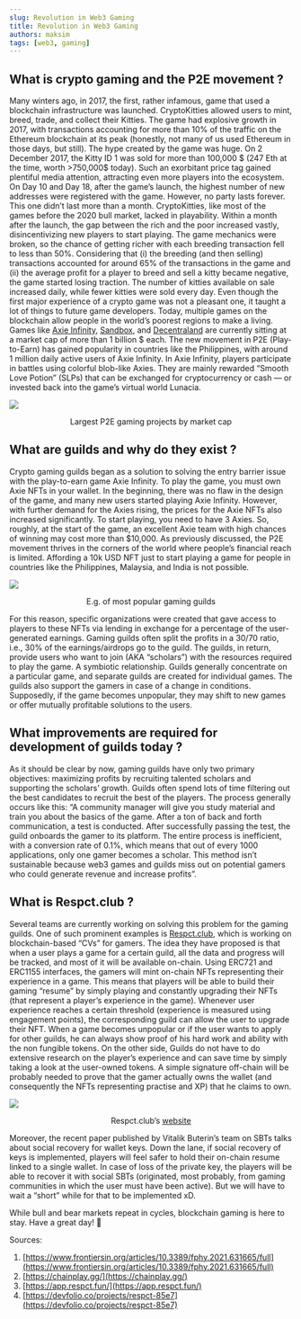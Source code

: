 ```yaml
---
slug: Revolution in Web3 Gaming
title: Revolution in Web3 Gaming
authors: maksim
tags: [web3, gaming]
---
```


## What is crypto gaming and the P2E movement ?

Many winters ago, in 2017, the first, rather infamous, game that used a blockchain infrastructure was launched. CryptoKitties allowed users to mint, breed, trade, and collect their Kitties. The game had explosive growth in 2017, with transactions accounting for more than 10% of the traffic on the Ethereum blockchain at its peak (honestly, not many of us used Ethereum in those days, but still). The hype created by the game was huge. On 2 December 2017, the Kitty ID 1 was sold for more than 100,000 $ (247 Eth at the time, worth >750,000$ today). Such an exorbitant price tag gained plentiful media attention, attracting even more players into the ecosystem. On Day 10 and Day 18, after the game’s launch, the highest number of new addresses were registered with the game. However, no party lasts forever. This one didn’t last more than a month. CryptoKitties, like most of the games before the 2020 bull market, lacked in playability. Within a month after the launch, the gap between the rich and the poor increased vastly, disincentivizing new players to start playing. The game mechanics were broken, so the chance of getting richer with each breeding transaction fell to less than 50%. Considering that (i) the breeding (and then selling) transactions accounted for around 65% of the transactions in the game and (ii) the average profit for a player to breed and sell a kitty became negative, the game started losing traction. The number of kitties available on sale increased daily, while fewer kitties were sold every day. Even though the first major experience of a crypto game was not a pleasant one, it taught a lot of things to future game developers. Today, multiple games on the blockchain allow people in the world’s poorest regions to make a living. Games like [Axie Infinity](https://chainplay.gg/games/axie-infinity/), [Sandbox](https://chainplay.gg/games/the-sandbox/), and [Decentraland](https://chainplay.gg/games/decentraland/) are currently sitting at a market cap of more than 1 billion $ each. The new movement in P2E (Play-to-Earn) has gained popularity in countries like the Philippines, with around 1 million daily active users of Axie Infinity. In Axie Infinity, players participate in battles using colorful blob-like Axies. They are mainly rewarded “Smooth Love Potion” (SLPs) that can be exchanged for cryptocurrency or cash — or invested back into the game’s virtual world Lunacia.

![](https://miro.medium.com/max/1400/1*QH6mrp_wfTllyUFOybgCMw.png)<p align="center">Largest P2E gaming projects by market cap</p>

## What are guilds and why do they exist ?

Crypto gaming guilds began as a solution to solving the entry barrier issue with the play-to-earn game Axie Infinity. To play the game, you must own Axie NFTs in your wallet. In the beginning, there was no flaw in the design of the game, and many new users started playing Axie Infinity. However, with further demand for the Axies rising, the prices for the Axie NFTs also increased significantly. To start playing, you need to have 3 Axies. So, roughly, at the start of the game, an excellent Axie team with high chances of winning may cost more than $10,000. As previously discussed, the P2E movement thrives in the corners of the world where people’s financial reach is limited. Affording a 10k USD NFT just to start playing a game for people in countries like the Philippines, Malaysia, and India is not possible.

![](https://miro.medium.com/max/1400/1*gr8f_2Vx77x3FtWkVETB6g.jpeg)<p align="center">E.g. of most popular gaming guilds</p>

For this reason, specific organizations were created that gave access to players to these NFTs via lending in exchange for a percentage of the user-generated earnings. Gaming guilds often split the profits in a 30/70 ratio, i.e., 30% of the earnings/airdrops go to the guild. The guilds, in return, provide users who want to join (AKA “scholars”) with the resources required to play the game. A symbiotic relationship. Guilds generally concentrate on a particular game, and separate guilds are created for individual games. The guilds also support the gamers in case of a change in conditions. Supposedly, if the game becomes unpopular, they may shift to new games or offer mutually profitable solutions to the users.

## What improvements are required for development of guilds today ?

As it should be clear by now, gaming guilds have only two primary objectives: maximizing profits by recruiting talented scholars and supporting the scholars’ growth. Guilds often spend lots of time filtering out the best candidates to recruit the best of the players. The process generally occurs like this: “A community manager will give you study material and train you about the basics of the game. After a ton of back and forth communication, a test is conducted. After successfully passing the test, the guild onboards the gamer to its platform. The entire process is inefficient, with a conversion rate of 0.1%, which means that out of every 1000 applications, only one gamer becomes a scholar. This method isn’t sustainable because web3 games and guilds miss out on potential gamers who could generate revenue and increase profits”.

## What is Respct.club ?

Several teams are currently working on solving this problem for the gaming guilds. One of such prominent examples is [Respct.club](https://app.respct.fun), which is working on blockchain-based “CVs” for gamers. The idea they have proposed is that when a user plays a game for a certain guild, all the data and progress will be tracked, and most of it will be available on-chain. Using ERC721 and ERC1155 interfaces, the gamers will mint on-chain NFTs representing their experience in a game. This means that players will be able to build their gaming “resume” by simply playing and constantly upgrading their NFTs (that represent a player’s experience in the game). Whenever user experience reaches a certain threshold (experience is measured using engagement points), the corresponding guild can allow the user to upgrade their NFT. When a game becomes unpopular or if the user wants to apply for other guilds, he can always show proof of his hard work and ability with the non fungible tokens. On the other side, Guilds do not have to do extensive research on the player’s experience and can save time by simply taking a look at the user-owned tokens. A simple signature off-chain will be probably needed to prove that the gamer actually owns the wallet (and consequently the NFTs representing practise and XP) that he claims to own.

![](https://miro.medium.com/max/1400/1*SgNE327WgWOoXTtvxKNWBQ.png)<p align="center">Respct.club’s [website](https://app.respct.fun)</p>

Moreover, the recent paper published by Vitalik Buterin’s team on SBTs talks about social recovery for wallet keys. Down the lane, if social recovery of keys is implemented, players will feel safer to hold their on-chain resume linked to a single wallet. In case of loss of the private key, the players will be able to recover it with social SBTs (originated, most probably, from gaming communities in which the user must have been active). But we will have to wait a “short” while for that to be implemented xD.

While bull and bear markets repeat in cycles, blockchain gaming is here to stay. Have a great day! 🚀

Sources:

1.  [https://www.frontiersin.org/articles/10.3389/fphy.2021.631665/full](https://www.frontiersin.org/articles/10.3389/fphy.2021.631665/full)
2.  [https://chainplay.gg/](https://chainplay.gg/)
3.  [https://app.respct.fun/](https://app.respct.fun/)
4.  [https://devfolio.co/projects/respct-85e7](https://devfolio.co/projects/respct-85e7)
